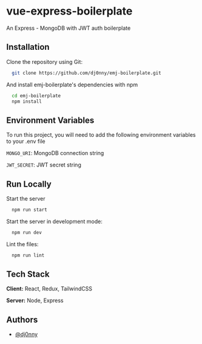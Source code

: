 # vue-express-boilerplate

An Express - MongoDB with JWT auth boilerplate

## Installation

Clone the repository using Git: 

```bash
  git clone https://github.com/dj0nny/emj-boilerplate.git
```
And install emj-boilerplate's dependencies with npm

```bash
  cd emj-boilerplate
  npm install
```
    
## Environment Variables

To run this project, you will need to add the following environment variables to your .env file

`MONGO_URI`: MongoDB connection string

`JWT_SECRET`: JWT secret string
## Run Locally

Start the server

```bash
  npm run start
```

Start the server in development mode:

```bash
  npm run dev
```

Lint the files:

```bash
  npm run lint
```

## Tech Stack

**Client:** React, Redux, TailwindCSS

**Server:** Node, Express

## Authors

- [@dj0nny](https://github.com/Dj0nny)

